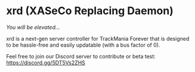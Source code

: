 # xrd (XASeCo Replacing Daemon)

  *You will be elevated...*

xrd is a next-gen server controller for TrackMania Forever that is designed to be hassle-free and easily updatable (with a bus factor of 0).

Feel free to join our Discord server to contribute or beta test:
https://discord.gg/5DT5Vs2ZHS
